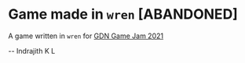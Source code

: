 # Game made in `wren` [ABANDONED]

A game written in `wren` for [GDN Game Jam 2021][itchio]

-- Indrajith K L

[itchio]: https://itch.io/jam/gdn-jam-21
